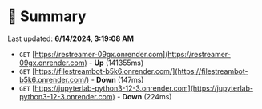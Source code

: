 # 📖 Summary
Last updated: **6/14/2024, 3:19:08 AM**

- `GET` [https://restreamer-09gx.onrender.com](https://restreamer-09gx.onrender.com) - **Up** (141355ms)
- `GET` [https://filestreambot-b5k6.onrender.com/](https://filestreambot-b5k6.onrender.com/) - **Down** (147ms)
- `GET` [https://jupyterlab-python3-12-3.onrender.com](https://jupyterlab-python3-12-3.onrender.com) - **Down** (224ms)
